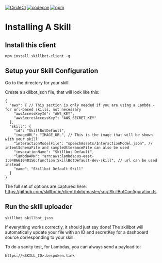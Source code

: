 [![CircleCI](https://circleci.com/gh/skillbotio/client.svg?style=svg&circle-token=99112ca7ffc59b0d4d5604ff7fdda32abe84e214)](https://circleci.com/gh/skillbotio/client)
[![codecov](https://codecov.io/gh/skillbotio/client/branch/master/graph/badge.svg?token=MXXLxo9NlP)](https://codecov.io/gh/skillbotio/client)
[![npm](https://img.shields.io/npm/v/skillbot-client.svg)](https://npmjs.com/package/skillbot-client)

# Installing A Skill
## Install this client
```
npm install skillbot-client -g
```

## Setup your Skill Configuration
Go to the directory for your skill.

Create a skillbot.json file, that will look like this:
```
{
  "aws": { // This section is only needed if you are using a Lambda - for url-based skills, not necessary
    "awsAccessKeyId": "AWS_KEY",
    "awsSecretAccessKey": "AWS_SECRET_KEY"
  },
  "skill": {
    "id": "SkillBotDefault",
    "imageURL": "IMAGE_URL", // This is the image that will be shown with your skill
    "interactionModelFile": "speechAssets/InteractionModel.json", // intentSchemaFile and sampleUtteranceFile can also be used
    "invocationName": "Skillbot Default",
    "lambdaARN": "arn:aws:lambda:us-east-1:048661040156:function:SkillBotDefault-dev-skill", // url can be used instead
    "name": "Skillbot Default Skill"
  }
}
```

The full set of options are captured here:
https://github.com/skillbotio/client/blob/master/src/ISkillBotConfiguration.ts

## Run the skill uploader
```
skillbot skillbot.json
```

If everything works correctly, it should just say done!
The skillbot will automatically update your file with an ID and secretKey for a dashboard source corresponding to your skill.

To do a sanity test, for Lambdas, you can always send a payload to:
```
https://<SKILL_ID>.bespoken.link
```